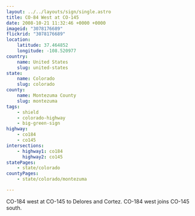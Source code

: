 ```yaml
---
layout: ../../layouts/sign/single.astro
title: CO-84 West at CO-145
date: 2008-10-21 11:32:46 +0000 +0000
imageid: "3078176689"
flickrid: "3078176689"
location:
    latitude: 37.464852
    longitude: -108.520977
country:
    name: United States
    slug: united-states
state:
    name: Colorado
    slug: colorado
county:
    name: Montezuma County
    slug: montezuma
tags:
    - shield
    - colorado-highway
    - big-green-sign
highway:
    - co184
    - co145
intersections:
    - highway1: co184
      highway2: co145
statePages:
    - state/colorado
countyPages:
    - state/colorado/montezuma

---
```

CO-184 west at CO-145 to Delores and Cortez. CO-184 west joins CO-145 south.